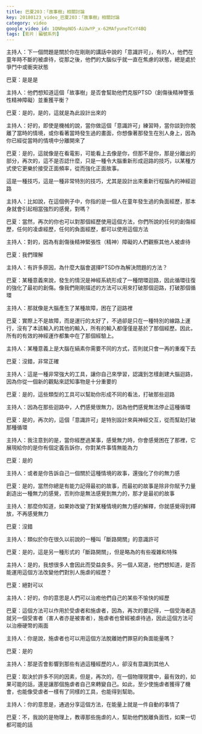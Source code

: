 ```yaml
---
title: 巴夏203：「故事樹」相關討論
key: 20180123_video_巴夏203：「故事樹」相關討論
category: video
google_video_id: 1QNRmpNO5-AiUwYP_x-62MAfyuneTCnY4BQ
tags: [影片｜編號系列]
---
```


主持人：下一個問題是關於你在剛剛的講話中說的「意識許可」，有的人，他們在童年時不斷的被虐待，從那之後，他們的大腦似乎就一直在焦慮的狀態，總是處於爭鬥中或衝突狀態

巴夏：是是是

主持人：他們想知道這個「故事樹」是否會幫助他們克服PTSD（創傷後精神警張性精神障礙）並重獲平衡？

巴夏：是的，是的，這就是為此設計出來的

主持人：好的，即使是機械的說，當你做這個「意識許可」練習時，當你談到你脫離了當時的情境，或你看著當時發生過的畫面，你想像著那發生在別人身上，因為你已經從當時的情境中分離開來了

巴夏：是的，這就像是在看電影，可能看上去像是你，但那不是你，那是分離出的部分，再次的，這不是否認什麼，只是一種令大腦重新形成迴路的技巧，以某種方式使它更樂於接受正面頻率，從而強化正面故事。

這是一種技巧，這是一種非常特別的技巧，尤其是設計出來重新行程腦內的神經迴路

主持人：比如說，在這個例子中，你指的是一個人在童年發生過的負面經歷，那本身就會引起相當強烈的感覺，對嗎？

巴夏：當然，再次的你也可以對那個經歷使用這個方法，你們所說的任何的創傷經歷，任何的凌虐經歷，任何的負面經歷，都可以使用這個方法

主持人：對的，因為有創傷後精神緊張性（精神）障礙的人們觀察其他人被虐待

巴夏：我們理解

主持人：有許多原因，為什麼大腦會選擇PTSD作為解決問題的方法？

巴夏：某種意義來說，發生的情況是神經系統形成了一種閉環迴路，因此循環往復的強化了最初的創傷。像我們剛剛描述的方法可以用來打破那個迴路，打破那個循環

主持人：那就像是大腦產生了某種故障，困在了迴路裡

巴夏：實際上不是故障，而是運行的太好了，不過卻是只在一種特別的線路上運行，沒有了本該輸入的其他的輸入，所有的輸入都僅僅是基於了那個經歷。因此，所有的有效的神經運作都集中在了那個經驗上。

主持人：某種意義上是大腦在縞素你需要不同的方式，否則就只會一再的重複下去

巴夏：沒錯，非常正確

主持人：這是一種非常強大的工具，讓你自己來學習，認識到怎樣創建大腦迴路，因為你從一個新的觀點來認知事物是十分重要的

巴夏：是的，這些類型的工具可以幫助你形成不同的看法，打破那些迴路

主持人：因為在那些迴路中，人們感覺很無力，因為他們感覺無法停止這種循環

巴夏：是的，再次的，這個「意識許可」是特別設計來與神經交互，從而幫助打破那種循環

主持人：我注意到的是，當你經歷過某事，感覺無力時，你會感覺困在了那裡，它展現給你的是你有個定義告訴你，你對某件事情無能為力

巴夏：是的

主持人：或者是你告訴自己一個關於這種情境的故事，還強化了你的無力感

巴夏：是的，當然你總是有能力記得最初的故事，而最初的故事是除非你賦予力量創造出一種無力的感覺，否則你是無法感覺到無力的，那才是最初的故事

主持人：那麼你知道，如果妳改變了對某種情境的無力感的解釋，你就感覺得到釋放，不再感覺無力

巴夏：沒錯

主持人：類似於你在很久以前說的一種叫「斷路開關」的意識許可

巴夏：是的，這是另一種形式的「斷路開關」，但是略為的有些複雜和特殊

主持人：是的，我想很多人會因此而受益良多。另一個人寫道，他們想知道，是否能運用這個方法改變他們對別人施虐的經歷？

巴夏：絕對可以

主持人：好的，你的意思是人們可以治癒他們自己的某些不愉快的經歷

巴夏：這個方法可以作用於受虐者和施虐者，因為，再次的要記得，一個受海者造就另一個受害者（害人者亦是被害者），施虐者也曾經被虐待過，因此這個方法可以治療硬幣的兩面

主持人：你是說，施虐者也可以用這個方法脫離她們罪惡的負面能量嗎？

巴夏：是的

主持人：那是否會影響到那些有過這種經歷的人，卻沒有意識到其他人

巴夏：取決於許多不同的因素，但是，再次的，在一個物理現實中，最有效的，如果可能的話，還是讓那個施虐者自己來轉變自己。如此，至少使施虐者獲得了機會，也能像受虐者一樣有了同樣的工具，也能得到幫助。

主持人：你的意思是，通過分享這個方法，在能量上就是一件自動的事情了

巴夏：不，我說的是物理上，教導那些施虐的人，幫助他們脫離負面性，如果一切都可能的話
